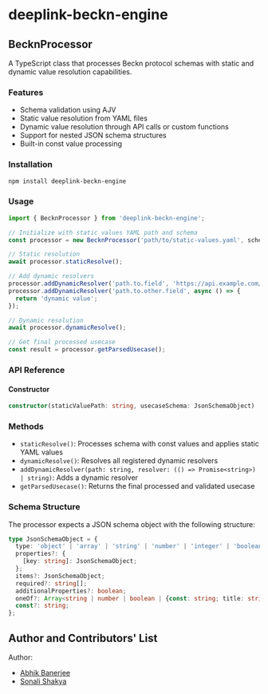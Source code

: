 # deeplink-beckn-engine

## BecknProcessor

A TypeScript class that processes Beckn protocol schemas with static and dynamic value resolution capabilities.

### Features

- Schema validation using AJV
- Static value resolution from YAML files
- Dynamic value resolution through API calls or custom functions
- Support for nested JSON schema structures
- Built-in const value processing

### Installation

```bash
npm install deeplink-beckn-engine
```
### Usage

```typescript
import { BecknProcessor } from 'deeplink-beckn-engine';

// Initialize with static values YAML path and schema
const processor = new BecknProcessor('path/to/static-values.yaml', schemaObject);

// Static resolution
await processor.staticResolve();

// Add dynamic resolvers
processor.addDynamicResolver('path.to.field', 'https://api.example.com/data');
processor.addDynamicResolver('path.to.other.field', async () => {
  return 'dynamic value';
});

// Dynamic resolution
await processor.dynamicResolve();

// Get final processed usecase
const result = processor.getParsedUsecase();
```
### API Reference

#### Constructor
```typescript
constructor(staticValuePath: string, usecaseSchema: JsonSchemaObject)
```

### Methods
- `staticResolve()`: Processes schema with const values and applies static YAML values
- `dynamicResolve()`: Resolves all registered dynamic resolvers
- `addDynamicResolver(path: string, resolver: (() => Promise<string>) | string)`: Adds a dynamic resolver
- `getParsedUsecase()`: Returns the final processed and validated usecase

### Schema Structure
The processor expects a JSON schema object with the following structure:

```typescript
type JsonSchemaObject = {
  type: 'object' | 'array' | 'string' | 'number' | 'integer' | 'boolean' | 'null';
  properties?: {
    [key: string]: JsonSchemaObject;
  };
  items?: JsonSchemaObject;
  required?: string[];
  additionalProperties?: boolean;
  oneOf?: Array<string | number | boolean | {const: string; title: string}>;
  const?: string;
};

```
## Author and Contributors' List
Author:
- [Abhik Banerjee](https://github.com/abhik-wil)
- [Sonali Shakya](https://github.com/sonalishakya)